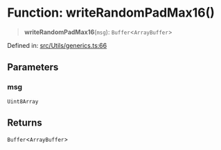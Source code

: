 # Function: writeRandomPadMax16()

> **writeRandomPadMax16**(`msg`): `Buffer`\<`ArrayBuffer`\>

Defined in: [src/Utils/generics.ts:66](https://github.com/Fokusdotid/bail/blob/82f46c566476ac566bfd781dede14412fcdfb787/src/Utils/generics.ts#L66)

## Parameters

### msg

`Uint8Array`

## Returns

`Buffer`\<`ArrayBuffer`\>
